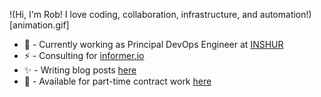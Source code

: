 !(Hi, I'm Rob! I love coding, collaboration, infrastructure, and automation!)[animation.gif]
* 🚀 - Currently working as Principal DevOps Engineer at [INSHUR](https://inshur.com)
* ⚡ - Consulting for [informer.io](https://www.informer.io/)
* ✨ - Writing blog posts [here](https://roobert.github.io)
* 🌱 - Available for part-time contract work [here](mailto:roobert@gmail.com)
